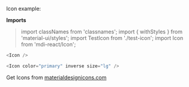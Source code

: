 Icon example:

**Imports**
> import classNames from 'classnames';
> import { withStyles } from 'material-ui/styles';
> import TestIcon from './test-icon';
> import <IconName>Icon from 'mdi-react/<IconName>Icon';

```js
<Icon />
```

```js
<Icon color="primary" inverse size="lg" />
```

Get Icons from [materialdesignicons.com](https://materialdesignicons.com)
